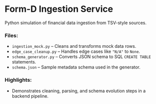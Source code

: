 # Form-D Ingestion Service

Python simulation of financial data ingestion from TSV-style sources.

### Files:
- `ingestion_mock.py` – Cleans and transforms mock data rows.
- `edge_case_cleanup.py` – Handles edge cases like `"N/A"` to `None`.
- `schema_generator.py` – Converts JSON schema to SQL `CREATE TABLE` statements.
- `schema.json` – Sample metadata schema used in the generator.

### Highlights:
- Demonstrates cleaning, parsing, and schema evolution steps in a backend pipeline.
